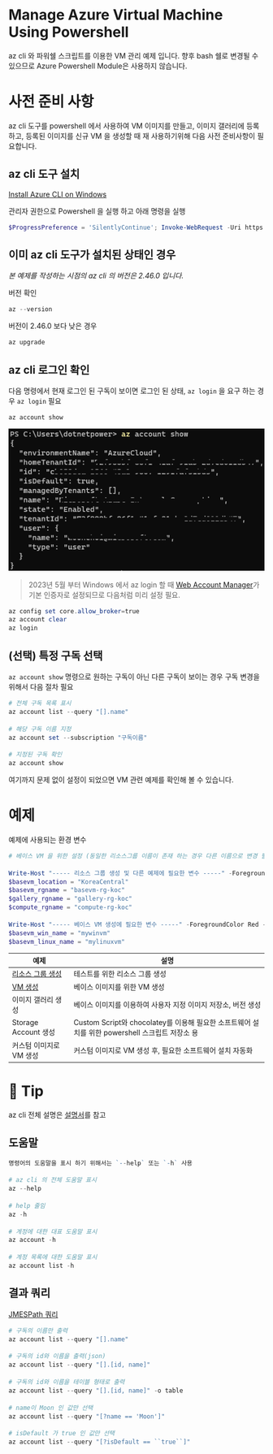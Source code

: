 ﻿# Manage Azure Virtual Machine Using Powershell
az cli 와 파워쉘 스크립트를 이용한 VM 관리 예제 입니다. 향후 bash 쉘로 변경될 수 있으므로 Azure Powershell Module은 사용하지 않습니다.

# 사전 준비 사항
az cli 도구를 powershell 에서 사용하여 VM 이미지를 만들고, 이미지 갤러리에 등록하고, 등록된 이미지를 신규 VM 을 생성할 때 재 사용하기위해 다음 사전 준비사항이 필요합니다.

## az cli 도구 설치

[Install Azure CLI on Windows](https://learn.microsoft.com/en-us/cli/azure/install-azure-cli-windows?tabs=powershell#powershell)

관리자 권한으로 Powershell 을 실행 하고 아래 명령을 실행
```powershell
$ProgressPreference = 'SilentlyContinue'; Invoke-WebRequest -Uri https://aka.ms/installazurecliwindows -OutFile .\AzureCLI.msi; Start-Process msiexec.exe -Wait -ArgumentList '/I AzureCLI.msi /quiet'; Remove-Item .\AzureCLI.msi
```

## 이미 az cli 도구가 설치된 상태인 경우
*본 예제를 작성하는 시점의 az cli 의 버전은 2.46.0 입니다.*

버전 확인
```powershell
az --version
```

버전이 2.46.0 보다 낮은 경우
```powershell
az upgrade
```

## az cli 로그인 확인
다음 명령에서 현재 로그인 된 구독이 보이면 로그인 된 상태, `az login` 을 요구 하는 경우 `az login` 필요
```powershell
az account show
```
![](images/2023-03-29-13-20-34.png)

> 2023년 5월 부터 Windows 에서 az login 할 때 [Web Account Manager](https://learn.microsoft.com/ko-kr/windows/uwp/security/web-account-manager)가 기본 인증자로 설정되므로 다음처럼 미리 설정 필요.
```powershell
az config set core.allow_broker=true
az account clear
az login
```

## (선택) 특정 구독 선택
`az account show` 명령으로 원하는 구독이 아닌 다른 구독이 보이는 경우 구독 변경을 위해서 다음 절차 필요

```powershell
# 전체 구독 목록 표시
az account list --query "[].name"

# 해당 구독 이름 지정
az account set --subscription "구독이름"

# 지정된 구독 확인
az account show
```

여기까지 문제 없이 설정이 되었으면 VM 관련 예제를 확인해 볼 수 있습니다. 

# 예제
예제에 사용되는 환경 변수

```powershell
# 베이스 VM 을 위한 설정 (동일한 리소스그룹 이름이 존재 하는 경우 다른 이름으로 변경 필요!)

Write-Host "----- 리소스 그룹 생성 및 다른 예제에 필요한 변수 -----" -ForegroundColor Red -BackgroundColor Green
$basevm_location = "KoreaCentral"
$basevm_rgname = "basevm-rg-koc"
$gallery_rgname = "gallery-rg-koc"
$compute_rgname = "compute-rg-koc"

Write-Host "----- 베이스 VM 생성에 필요한 변수 -----" -ForegroundColor Red -BackgroundColor Green
$basevm_win_name = "mywinvm"
$basevm_linux_name = "mylinuxvm"

```

| 예제 | 설명 |
| --- | --- |
| [리소스 그룹 생성](resource-group/README.md) | 테스트를 위한 리소스 그룹 생성 |
| [VM 생성](virtual-machine/README.md) | 베이스 이미지를 위한 VM 생성 |
| 이미지 갤러리 생성 | 베이스 이미지를 이용하여 사용자 지정 이미지 저장소, 버전 생성 |
| Storage Account 생성 | Custom Script와 chocolatey를 이용해 필요한 소프트웨어 설치를 위한 powershell 스크립트 저장소 용 |
| 커스텀 이미지로 VM 생성 | 커스텀 이미지로 VM 생성 후, 필요한 소프트웨어 설치 자동화 |


# 🚀 Tip
az cli 전체 설명은 [설명서](https://learn.microsoft.com/ko-kr/cli/azure/)를 참고

## 도움말
```powershell
명령어의 도움말을 표시 하기 위해서는 `--help` 또는 `-h` 사용

# az cli 의 전체 도움말 표시
az --help

# help 줄임
az -h

# 계정에 대한 대표 도움말 표시
az account -h

# 계정 목록에 대한 도움말 표시
az account list -h
```

## 결과 쿼리
[JMESPath 쿼리](https://learn.microsoft.com/ko-kr/cli/azure/query-azure-cli?tabs=concepts%2Cpowershell)
```powershell
# 구독의 이름만 출력
az account list --query "[].name"

# 구독의 id와 이름을 출력(json)
az account list --query "[].[id, name]"

# 구독의 id와 이름을 테이블 형태로 출력
az account list --query "[].[id, name]" -o table

# name이 Moon 인 값만 선택
az account list --query "[?name == 'Moon']"

# isDefault 가 true 인 값만 선택
az account list --query "[?isDefault == ``true``]"

```